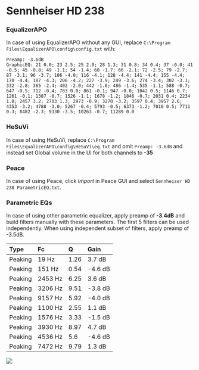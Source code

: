 # Sennheiser HD 238

### EqualizerAPO
In case of using EqualizerAPO without any GUI, replace `C:\Program Files\EqualizerAPO\config\config.txt`
with:
```
Preamp: -3.6dB
GraphicEQ: 21 0.0; 23 2.5; 25 2.0; 28 1.3; 31 0.8; 34 0.4; 37 -0.0; 41 -0.5; 45 -0.8; 49 -1.1; 54 -1.4; 60 -1.7; 66 -2.1; 72 -2.5; 79 -2.7; 87 -3.1; 96 -3.7; 106 -4.0; 116 -4.1; 128 -4.4; 141 -4.4; 155 -4.4; 170 -4.4; 187 -4.3; 206 -4.2; 227 -3.9; 249 -3.6; 274 -3.4; 302 -3.1; 332 -2.8; 365 -2.4; 402 -2.0; 442 -1.6; 486 -1.4; 535 -1.1; 588 -0.7; 647 -0.5; 712 -0.4; 783 0.0; 861 -0.1; 947 -0.0; 1042 0.5; 1146 0.7; 1261 -0.1; 1387 -0.7; 1526 -1.1; 1678 -1.2; 1846 -0.7; 2031 0.4; 2234 1.8; 2457 3.2; 2703 1.3; 2973 -0.9; 3270 -3.2; 3597 0.4; 3957 2.6; 4353 -3.2; 4788 -3.0; 5267 -0.4; 5793 -0.5; 6373 -1.2; 7010 0.5; 7711 0.3; 8482 -2.3; 9330 -3.5; 10263 -0.7; 11289 0.0
```

### HeSuVi
In case of using HeSuVi, replace `C:\Program Files\EqualizerAPO\config\HeSuVi\eq.txt` and omit `Preamp:
-3.6dB` and instead set Global volume in the UI for both channels to **-35**

### Peace
In case of using Peace, click *Import* in Peace GUI and select `Sennheiser HD 238 ParametricEQ.txt`.

### Parametric EQs
In case of using other parametric equalizer, apply preamp of **-3.4dB** and build filters manually
with these parameters. The first 5 filters can be used independently.
When using independent subset of filters, apply preamp of -3.5dB.

| Type    | Fc      |    Q | Gain    |
|:--------|:--------|:-----|:--------|
| Peaking | 19 Hz   | 1.26 | 3.7 dB  |
| Peaking | 151 Hz  | 0.54 | -4.6 dB |
| Peaking | 2453 Hz | 6.25 | 3.6 dB  |
| Peaking | 3206 Hz | 9.51 | -3.8 dB |
| Peaking | 9157 Hz | 5.92 | -4.0 dB |
| Peaking | 1100 Hz | 2.55 | 1.1 dB  |
| Peaking | 1576 Hz | 3.33 | -1.5 dB |
| Peaking | 3930 Hz | 8.97 | 4.7 dB  |
| Peaking | 4536 Hz | 5.6  | -4.6 dB |
| Peaking | 7472 Hz | 9.79 | 1.3 dB  |

![](https://raw.githubusercontent.com/jaakkopasanen/AutoEq/master/results/innerfidelity/sbaf-serious/Sennheiser%20HD%20238/Sennheiser%20HD%20238.png)